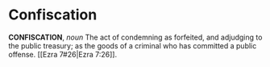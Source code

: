 # Confiscation

**CONFISCATION**, _noun_ The act of condemning as forfeited, and adjudging to the public treasury; as the goods of a criminal who has committed a public offense. [[Ezra 7#26|Ezra 7:26]].